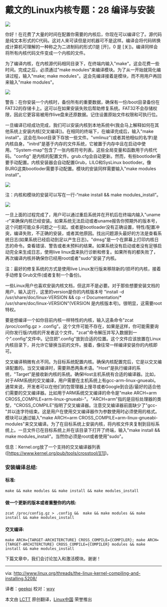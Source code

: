 戴文的Linux内核专题：28 编译与安装
================================================================================
![](http://www.linux.org/attachments/slide-jpg.762/.jpg)

你好！在花费了大量的时间在配置你需要的内核后，你现在可以编译它了。源代码是纯文本形式的C代码。这对人来可读但是对机器可不是这样。编译会将代码转换成计算机可理解的一种称之为二进制码的形式(1是 [开]，0 是 [关])。编译同样会将所有内核代码文件变成一个内核的文件。

为了编译内核，在内核源代码相同目录下，在终端内输入"make"。这会花费一些时间。完成之后，必须通过"make modules"来编译模块。为了从一开始就简化编译过程，输入"make; make modules"。这会先编译接着是模块，而不用用户再回来输入"make modules"。

![](http://www.linux.org/attachments/compiling_01-png.763/.jpg)

警告：在你安装一个内核时，备份所有的重要数据，确保有一份/boot目录备份在FAT32的存储卡上。这可以在如果安装失败后帮助修复系统。FAT32不会存储权限，因此它更容易被用作live盘来还原数据。记住设置原始文件权限和可执行位。

一旦编译已经成功完成，我们可以安装内核到本地系统中(我会马上解释如何在其他系统上安装内核[交叉编译])。在相同的终端下，在编译完成后，输入"make install"。这会在/boot目录下存放一些文件。"vmlinuz"(或者其他相似的名字)是内核自身。"initrd"是基于内存的文件系统，它被置于内存中且在启动中使用。"System-map"包含了一张内核符号列表。这些全局变量和函数用于内核代码。"config"	是内核的配置文件。grub.cfg会自动更新。然而，有些bootloder需要手动配置。内核安装器会自动配置Grub，LILO和SysLinux bootloder。像BURG这类bootloder需要手动配置。模块的安装同样需要输入"make modules install"。

![](http://www.linux.org/attachments/compiling_04-png.764/.jpg)

注：内核和模块的安装可以写在一行-“make install && make modules_install”。

![](http://www.linux.org/attachments/compiling_05-png.765/.jpg)

一旦上面的过程完成了，用户可以通过重启系统并在开机后在终端内输入"uname -r"来确保内核已经安装。如果系统无法启动或者uname报告你预期外的版本号，这个问题可能众多问题之一引起。或者是bootloader没有正确设置，特性/配置冲突，编译失败，不正确的安装，或者其他原因。找出问题源头最好的方法是查看系统日志(如果系统已经启动到足以产生日志)。"dmsg"是一个在屏幕上打印内核日志的命令。查看错误、警告或者未预料的结果。如果系统没有启动或者没有足够启动完全来生成日志，使用live linux盘来执行诊断和修复。如果所有的都失败了，再次编译内核并确保你已经用root或者"sudo"安装了内核。

注：最好的修复系统的方式是使用live Linux发行版来移除新的/损坏的内核，接着手动修复Grub文件(或者复制一个备份)。

一些Linux用户也喜欢安装内核文档，但这并不是必要。对于那些想要安装文档的用户，输入这行，这里的version是你的内核版本号 "install -d /usr/share/doc/linux-VERSION && cp -r Documentation/* /usr/share/doc/linux-VERSION"(VERSION 是内核版本号)。很明显，这需要root特权。

要是想编译一个如你目前内核一样特性的内核，输入这条命令"zcat /proc/config.gz > .config"。这个文件可能不存在，如果是这样，你可能需要询问你发行版/内核的开发者这个文件。"zcat"命令解压并写入数据到一个".config"文件中。记住把".config"放到合适的位置。这个文件应该放置在Linux内核目录下，并允许它替换当前的文件。接着，像往常一样编译安装你的内核即可。

交叉编译稍微有点不同。为目标系统配置内核。确保内核配置完后，它是以交叉编译配置的。当交叉编译时，需要熟悉两条术语。"Host"是执行编译的系统，"Target"是接收新内核的系统。确保Host主机系统有合适的编译器。比如，对于ARM系统的交叉编译，用户需要在主机系统上有gcc-arm-linux-gnueabi。通常来说，开发者可以在他们的包管理器上搜寻或者Google到合适/最好的适合他们需要的交叉编译器。比如用于ARM系统交叉编译的命令是"make ARCH=arm CROSS\_COMPILE=arm-linux-gnueabi-"。"ARCH=arm"指的是目标处理器的类型，"CROSS\_COMPILE"指明了交叉编译器。注意交叉编译器前面缺少了"gcc-"并以连字符结束。这是用户在使用交叉编译器作为参数使用时必须使用的格式。模块可以通过输入"make ARCH=arm CROSS\_COMPILE=arm-linux-gnueabi- modules"来交叉编译。为了在目标系统上安装内核，将内核文件夹复制到目标系统上。一旦文件已在目标系统上并在该目录下打开了终端，输入"make install && make modules_install"。当然你必须是root或者使用"sudo"。

信息：Kernel.org放了一个支持的交叉编译器列表([https://www.kernel.org/pub/tools/crosstool/][1])。

### 安装编译总结: ###

#### 标准: ####

    make && make modules && make install && make modules_install

#### 做一个更新的版本或者重整你的内核: ####

    zcat /proc/config.gz > .config &&  make && make modules && make install && make modules_install

#### 交叉编译: ####

    make ARCH={TARGET-ARCHITERCTURE} CROSS_COMPILE={COMPILER}; make ARCH={TARGET-ARCHITERCTURE} CROSS_COMPILE={COMPILER} modules && make install && make modules_install

下篇文章中，我们会讨论加入和激活模块。谢谢！

--------------------------------------------------------------------------------

via: http://www.linux.org/threads/the-linux-kernel-compiling-and-installing.5208/

译者：[geekpi](https://github.com/geekpi) 校对：[wxy](https://github.com/wxy)

本文由 [LCTT](https://github.com/LCTT/TranslateProject) 原创翻译，[Linux中国](http://linux.cn/) 荣誉推出

[1]:https://www.kernel.org/pub/tools/crosstool/